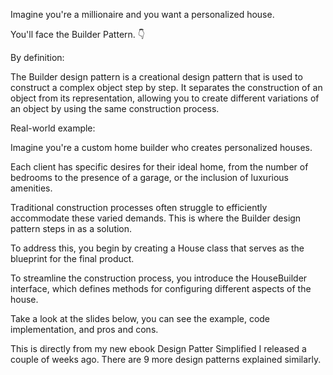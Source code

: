 Imagine you're a millionaire and you want a personalized house. 

You'll face the Builder Pattern. 👇 

By definition:

The Builder design pattern is a creational design pattern that is used to construct a complex object step by step. 
It separates the construction of an object from its representation, allowing you to create different variations of an object by using the same construction process.

Real-world example:

Imagine you're a custom home builder who creates personalized houses. 

Each client has specific desires for their ideal home, from the number of bedrooms to the presence of a garage, or the inclusion of luxurious amenities. 

Traditional construction processes often struggle to efficiently accommodate these varied demands. This is where the Builder design pattern steps in as a solution.

To address this, you begin by creating a House class that serves as the blueprint for the final product. 

To streamline the construction process, you introduce the HouseBuilder interface, which defines methods for configuring different aspects of the house.

Take a look at the slides below, you can see the example, code implementation, and pros and cons.

This is directly from my new ebook Design Patter Simplified I released a couple of weeks ago. There are 9 more design patterns explained similarly. 